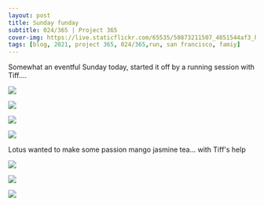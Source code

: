 ```yaml
---
layout: post
title: Sunday funday
subtitle: 024/365 | Project 365
cover-img: https://live.staticflickr.com/65535/50873211507_4851544af3_h.jpg
tags: [blog, 2021, project 365, 024/365,run, san francisco, famiy]
---
```

Somewhat an eventful Sunday today, started it off by a running session with Tiff.... 
<p class="post-img-wrap">
  <img src="https://live.staticflickr.com/65535/50873108026_6bde60b73a_h.jpg">
</p>
<p class="post-img-wrap">
  <img src="https://live.staticflickr.com/65535/50872405968_7957ba94e8_h.jpg">
</p>
<p class="post-img-wrap">
  <img src="https://live.staticflickr.com/65535/50873212462_6dfd701aaa_h.jpg">
</p>
<p class="post-img-wrap">
  <img src="https://live.staticflickr.com/65535/50873212727_40702773ef_h.jpg">
</p>
Lotus wanted to make some passion mango jasmine tea... with Tiff's help
<p class="post-img-wrap">
  <img src="https://live.staticflickr.com/65535/50873214717_2341fa8d73_h.jpg">
</p>
<p class="post-img-wrap">
  <img src="https://live.staticflickr.com/65535/50873111166_946392056a_h.jpg">
</p>
<p class="post-img-wrap">
  <img src="https://live.staticflickr.com/65535/50873214782_b2d7f3d82c_h.jpg">
</p>
